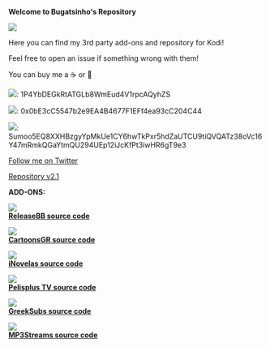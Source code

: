 **Welcome to Bugatsinho's Repository**

![](images/bug.png)

Here you can find my 3rd party add-ons and repository for Kodi!

Feel free to open an issue if something wrong with them!

You can buy me a ☕ or 🍺

![](https://s2.coinmarketcap.com/static/img/coins/16x16/1.png): 1P4YbDEGkRtATGLb8WmEud4V1rpcAQyhZS

![](https://s2.coinmarketcap.com/static/img/coins/16x16/1027.png): 0x0bE3cC5547b2e9EA4B4677F1EFf4ea93cC204C44
 
![](https://s2.coinmarketcap.com/static/img/coins/16x16/1694.png): Sumoo5EQ8XXHBzgyYpMkUe1CY6hwTkPxr5hdZaUTCU9tiQVQATz38oVc16Y47mRmkQGaYtmQU294UEp12iJcKfPt3iwHR6gT9e3

[Follow me on Twitter](https://twitter.com/bugatsinho)

[Repository v2.1](https://github.com/bugatsinho/bugatsinho.github.io/blob/master/repository.bugatsinho-2.1.zip?raw=true)


**ADD-ONS:**

![](images/rlsBB.png)       
[**ReleaseBB source code**](https://github.com/bugatsinho/bugatsinho.github.io/tree/master/plugin.video.releaseBB) 


![](images/cgr.png)       
[**CartoonsGR source code**](https://github.com/bugatsinho/bugatsinho.github.io/tree/master/plugin.video.cartoonsgr) 

![](images/nov.png)     
[**iNovelas source code**](https://github.com/bugatsinho/bugatsinho.github.io/tree/master/plugin.video.iNovelas)

![](images/pel.png)  
[**Pelisplus TV source code**](https://github.com/bugatsinho/bugatsinho.github.io/tree/master/plugin.video.pelisplus)

![](images/sub.png)     
[**GreekSubs source code**](https://github.com/bugatsinho/bugatsinho.github.io/tree/master/service.subtitles.greeksubs)

![](images/mp3.png)     
[**MP3Streams source code**](https://github.com/bugatsinho/bugatsinho.github.io/tree/master/plugin.audio.mp3streams)
